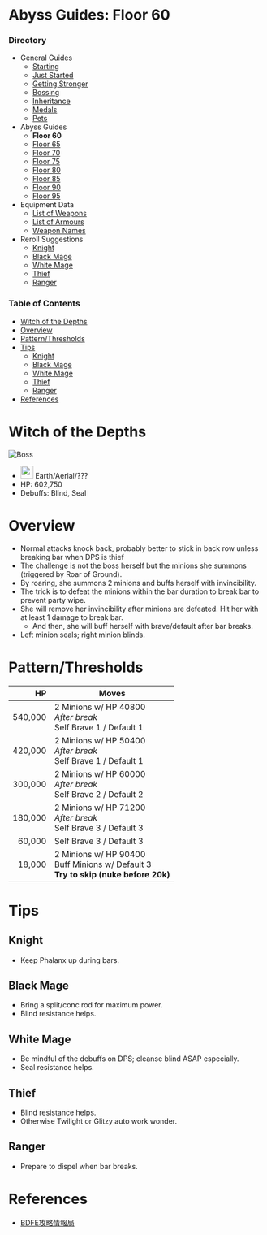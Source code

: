 # Abyss Guides: Floor 60
### Directory
* General Guides
	* <a href="guide-1.md">Starting</a>
	* <a href="guide-2.md">Just Started</a>
	* <a href="guide-3.md">Getting Stronger</a>
	* <a href="guide-4.md">Bossing</a>
	* <a href="guide-5.md">Inheritance</a>
	* <a href="guide-6.md">Medals</a>
	* <a href="guide-pets.md">Pets</a>
* Abyss Guides
	* **Floor 60**
	* <a href="abyss-65.md">Floor 65</a>
	* <a href="abyss-70.md">Floor 70</a>
	* <a href="abyss-75.md">Floor 75</a>
	* <a href="abyss-80.md">Floor 80</a>
	* <a href="abyss-85.md">Floor 85</a>
	* <a href="abyss-90.md">Floor 90</a>
	* <a href="abyss-95.md">Floor 95</a>
* Equipment Data
	* <a href="list-weapons.md">List of Weapons</a>
	* <a href="list-armours.md">List of Armours</a>
	* <a href="list-names.md">Weapon Names</a>
* Reroll Suggestions
	* <a href="reroll-1.md">Knight</a>
	* <a href="reroll-2.md">Black Mage</a>
	* <a href="reroll-3.md">White Mage</a>
	* <a href="reroll-4.md">Thief</a>
	* <a href="reroll-5.md">Ranger</a>

### Table of Contents
* [Witch of the Depths](#witch-of-the-depths)
* [Overview](#overview)
* [Pattern/Thresholds](#patternthresholds)
* [Tips](#tips)
	* [Knight](#knight)
	* [Black Mage](#black-mage)
	* [White Mage](#white-mage)
	* [Thief](#thief)
	* [Ranger](#ranger)
* [References](#references)


# Witch of the Depths
![Boss](https://caelum.s-ul.eu/BYr6admW.jpg)
* <img src="https://caelum.s-ul.eu/hLKNs6KH.png" width="25"> Earth/Aerial/???
* HP: 602,750
* Debuffs: Blind, Seal

# Overview
* Normal attacks knock back, probably better to stick in back row unless breaking bar when DPS is thief
* The challenge is not the boss herself but the minions she summons (triggered by Roar of Ground).
* By roaring, she summons 2 minions and buffs herself with invincibility.
* The trick is to defeat the minions within the bar duration to break bar to prevent party wipe.
* She will remove her invincibility after minions are defeated. Hit her with at least 1 damage to break bar.
	* And then, she will buff herself with brave/default after bar breaks.
* Left minion seals; right minion blinds.

# Pattern/Thresholds

HP|Moves
--:|---
540,000 | 2 Minions w/ HP 40800<br>*After break*<br>Self Brave 1 / Default 1
420,000 | 2 Minions w/ HP 50400<br>*After break*<br>Self Brave 1 / Default 1
300,000 | 2 Minions w/ HP 60000<br>*After break*<br>Self Brave 2 / Default 2
180,000 | 2 Minions w/ HP 71200<br>*After break*<br>Self Brave 3 / Default 3
60,000 | Self Brave 3 / Default 3
18,000 | 2 Minions w/ HP 90400<br>Buff Minions w/ Default 3<br>**Try to skip (nuke before 20k)**

# Tips
## Knight
* Keep Phalanx up during bars.

## Black Mage
* Bring a split/conc rod for maximum power.
* Blind resistance helps.

## White Mage
* Be mindful of the debuffs on DPS; cleanse blind ASAP especially.
* Seal resistance helps.

## Thief
* Blind resistance helps.
* Otherwise Twilight or Glitzy auto work wonder.

## Ranger
* Prepare to dispel when bar breaks.

# References
* [BDFE攻略情報局](https://wiki3.jp/bdfe-istantal/page/107)